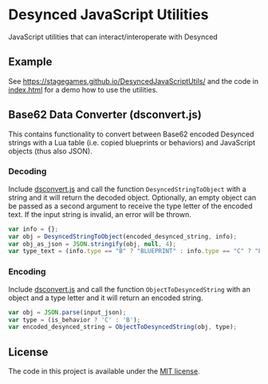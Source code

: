 # Desynced JavaScript Utilities
JavaScript utilities that can interact/interoperate with Desynced

## Example
See https://stagegames.github.io/DesyncedJavaScriptUtils/ and the code in [index.html](index.html) for a demo how to use the utilities.

## Base62 Data Converter (dsconvert.js)
This contains functionality to convert between Base62 encoded Desynced strings with a Lua table (i.e. copied blueprints or behaviors) and JavaScript objects (thus also JSON).

### Decoding
Include [dsconvert.js](dsconvert.js) and call the function `DesyncedStringToObject` with a string and it will return the decoded object.
Optionally, an empty object can be passed as a second argument to receive the type letter of the encoded text. If the input string is invalid, an error will be thrown.

```js
var info = {};
var obj = DesyncedStringToObject(encoded_desynced_string, info);
var obj_as_json = JSON.stringify(obj, null, 4);
var type_text = (info.type == "B" ? "BLUEPRINT" : info.type == "C" ? "BEHAVIOR" : "UNKNOWN");
```

### Encoding
Include [dsconvert.js](dsconvert.js) and call the function `ObjectToDesyncedString` with an object and a type letter and it will return an encoded string.

```js
var obj = JSON.parse(input_json);
var type = (is_behavior ? 'C' : 'B');
var encoded_desynced_string = ObjectToDesyncedString(obj, type);
```

## License
The code in this project is available under the [MIT license](https://choosealicense.com/licenses/mit/).
